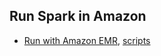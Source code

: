 ## Run Spark in Amazon

- [Run with Amazon EMR](file/run-spark-on-emr.md), [scripts](./file/run_spark_on_emr_with_scripts.md)
